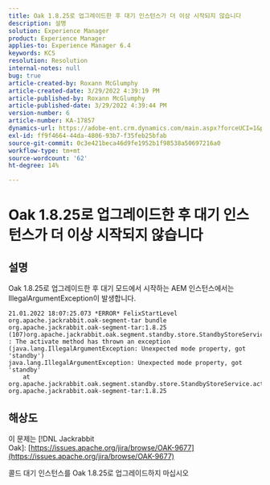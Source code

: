 ```yaml
---
title: Oak 1.8.25로 업그레이드한 후 대기 인스턴스가 더 이상 시작되지 않습니다
description: 설명
solution: Experience Manager
product: Experience Manager
applies-to: Experience Manager 6.4
keywords: KCS
resolution: Resolution
internal-notes: null
bug: true
article-created-by: Roxann McGlumphy
article-created-date: 3/29/2022 4:39:19 PM
article-published-by: Roxann McGlumphy
article-published-date: 3/29/2022 4:39:44 PM
version-number: 6
article-number: KA-17857
dynamics-url: https://adobe-ent.crm.dynamics.com/main.aspx?forceUCI=1&pagetype=entityrecord&etn=knowledgearticle&id=e26b55c3-7eaf-ec11-9840-0022480bde18
exl-id: ff9f4664-44da-4806-93b7-f35feb25bfab
source-git-commit: 0c3e421beca46d9fe1952b1f98538a50697216a0
workflow-type: tm+mt
source-wordcount: '62'
ht-degree: 14%

---
```


# Oak 1.8.25로 업그레이드한 후 대기 인스턴스가 더 이상 시작되지 않습니다

## 설명


Oak 1.8.25로 업그레이드한 후 대기 모드에서 시작하는 AEM 인스턴스에서는 IllegalArgumentException이 발생합니다.


```
21.01.2022 18:07:25.073 *ERROR* FelixStartLevel org.apache.jackrabbit.oak-segment-tar bundle org.apache.jackrabbit.oak-segment-tar:1.8.25 (107)org.apache.jackrabbit.oak.segment.standby.store.StandbyStoreService(242) : The activate method has thrown an exception (java.lang.IllegalArgumentException: Unexpected mode property, got 'standby')
java.lang.IllegalArgumentException: Unexpected mode property, got 'standby'
    at org.apache.jackrabbit.oak.segment.standby.store.StandbyStoreService.activate(StandbyStoreService.java:157) org.apache.jackrabbit.oak-segment-tar:1.8.25
```





## 해상도


이 문제는 [!DNL Jackrabbit Oak]: [https://issues.apache.org/jira/browse/OAK-9677](https://issues.apache.org/jira/browse/OAK-9677)

콜드 대기 인스턴스를 Oak 1.8.25로 업그레이드하지 마십시오
